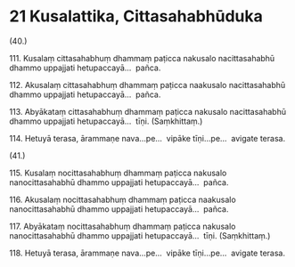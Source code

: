 # 21 Kusalattika, Cittasahabhūduka

(40.)

111\. Kusalaṃ cittasahabhuṃ dhammaṃ paṭicca nakusalo nacittasahabhū dhammo uppajjati hetupaccayā…  pañca.

112\. Akusalaṃ cittasahabhuṃ dhammaṃ paṭicca naakusalo nacittasahabhū dhammo uppajjati hetupaccayā…  pañca.

113\. Abyākataṃ cittasahabhuṃ dhammaṃ paṭicca nakusalo nacittasahabhū dhammo uppajjati hetupaccayā…  tīṇi. (Saṃkhittaṃ.)

114\. Hetuyā terasa, ārammaṇe nava…pe…  vipāke tīṇi…pe…  avigate terasa.

(41.)

115\. Kusalaṃ nocittasahabhuṃ dhammaṃ paṭicca nakusalo nanocittasahabhū dhammo uppajjati hetupaccayā…  pañca.

116\. Akusalaṃ nocittasahabhuṃ dhammaṃ paṭicca naakusalo nanocittasahabhū dhammo uppajjati hetupaccayā…  pañca.

117\. Abyākataṃ nocittasahabhuṃ dhammaṃ paṭicca nakusalo nanocittasahabhū dhammo uppajjati hetupaccayā…  tīṇi. (Saṃkhittaṃ.)

118\. Hetuyā terasa, ārammaṇe nava…pe…  vipāke tīṇi…pe…  avigate terasa.
